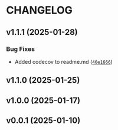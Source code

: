 # CHANGELOG


## v1.1.1 (2025-01-28)

### Bug Fixes

- Added codecov to readme.md
  ([`40e1666`](https://github.com/UBC-MDS/DataMop_package_group14/commit/40e1666605a4e0a23f85a6440d20ceb0522e58f2))


## v1.1.0 (2025-01-25)


## v1.0.0 (2025-01-17)


## v0.0.1 (2025-01-10)
